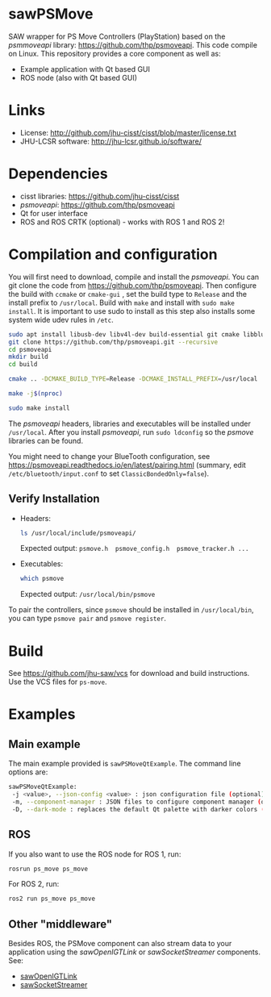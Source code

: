 # sawPSMove

SAW wrapper for PS Move Controllers (PlayStation) based on the
*psmmoveapi* library: https://github.com/thp/psmoveapi. This code
compile on Linux.  This repository provides a core component as well
as:

* Example application with Qt based GUI
* ROS node (also with Qt based GUI)

# Links
 * License: http://github.com/jhu-cisst/cisst/blob/master/license.txt
 * JHU-LCSR software: http://jhu-lcsr.github.io/software/

# Dependencies
 * cisst libraries: https://github.com/jhu-cisst/cisst
 * *psmoveapi*: https://github.com/thp/psmoveapi
 * Qt for user interface
 * ROS and ROS CRTK (optional) - works with ROS 1 and ROS 2!

# Compilation and configuration

You will first need to download, compile and install the
*psmoveapi*. You can git clone the code from
https://github.com/thp/psmoveapi.  Then configure the build with
`ccmake` or `cmake-gui` , set the build type to `Release` and the
install prefix to `/usr/local`.  Build with `make` and install with
`sudo make install`. It is important to use sudo to install as this step
also installs some system wide udev rules in `/etc`.

```bash
sudo apt install libusb-dev libv4l-dev build-essential git cmake libbluetooth-dev
git clone https://github.com/thp/psmoveapi.git --recursive
cd psmoveapi
mkdir build
cd build
```

```bash
cmake .. -DCMAKE_BUILD_TYPE=Release -DCMAKE_INSTALL_PREFIX=/usr/local
```

```bash
make -j$(nproc)
```

```bash
sudo make install
```

The *psmoveapi* headers, libraries and executables will be installed
under `/usr/local`. After you install *psmoveapi*, run `sudo ldconfig`
so the *psmove* libraries can be found.

You might need to change your BlueTooth configuration, see
https://psmoveapi.readthedocs.io/en/latest/pairing.html (summary, edit
`/etc/bluetooth/input.conf` to set `ClassicBondedOnly=false`).

## Verify Installation

   * Headers:

     ```bash
     ls /usr/local/include/psmoveapi/
     ```

     Expected output: `psmove.h  psmove_config.h  psmove_tracker.h ...`

   * Executables:

     ```bash
     which psmove
     ```
     Expected output: `/usr/local/bin/psmove`

To pair the controllers, since `psmove` should be installed in
`/usr/local/bin`, you can type `psmove pair` and `psmove register`.

# Build

See https://github.com/jhu-saw/vcs for download and build instructions.  Use the VCS files for `ps-move`.


# Examples

## Main example

The main example provided is `sawPSMoveQtExample`.  The command line options are:
```sh
sawPSMoveQtExample:
 -j <value>, --json-config <value> : json configuration file (optional)
 -m, --component-manager : JSON files to configure component manager (optional)
 -D, --dark-mode : replaces the default Qt palette with darker colors (optional)
```

## ROS

If you also want to use the ROS node for ROS 1, run:
```sh
rosrun ps_move ps_move
```

For ROS 2, run:
```sh
ros2 run ps_move ps_move
```

## Other "middleware"

Besides ROS, the PSMove component can also stream data to your
application using the *sawOpenIGTLink* or *sawSocketStreamer*
components. See:
* [sawOpenIGTLink](https://github.com/jhu-saw/sawOpenIGTLink)
* [sawSocketStreamer](https://github.com/jhu-saw/sawSocketStreamer)
